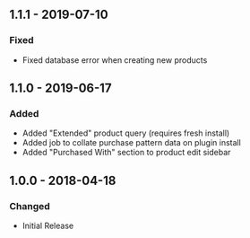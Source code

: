 ## 1.1.1 - 2019-07-10
### Fixed
- Fixed database error when creating new products

## 1.1.0 - 2019-06-17
### Added
- Added "Extended" product query (requires fresh install)
- Added job to collate purchase pattern data on plugin install
- Added "Purchased With" section to product edit sidebar

## 1.0.0 - 2018-04-18
### Changed
- Initial Release